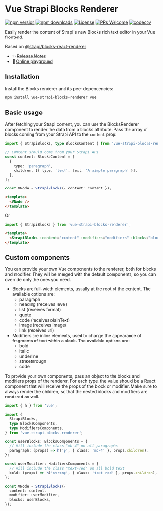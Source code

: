 # Vue Strapi Blocks Renderer

[![npm version][npm-version-src]][npm-version-href]
[![npm downloads][npm-downloads-src]][npm-downloads-href]
[![License][license-src]][license-href]
[![PRs Welcome](https://img.shields.io/badge/PRs-welcome-brightgreen.svg?style=flat-square)](https://makeapullrequest.com)
[![codecov](https://codecov.io/gh/niklasfjeldberg/vue-strapi-blocks-renderer/graph/badge.svg?token=GU7ZGIRG0H)](https://codecov.io/gh/niklasfjeldberg/vue-strapi-blocks-renderer)

Easily render the content of Strapi's new Blocks rich text editor in your Vue frontend.

Based on [@strapi/blocks-react-renderer](https://github.com/strapi/blocks-react-renderer)

- ✨ [Release Notes](/CHANGELOG.md)
- 🏀 [Online playground](https://stackblitz.com/github/niklasfjeldberg/vue-strapi-blocks-renderer?file=src%2FApp.vue)

## Installation

Install the Blocks renderer and its peer dependencies:

```sh
npm install vue-strapi-blocks-renderer vue
```

## Basic usage

After fetching your Strapi content, you can use the BlocksRenderer component to render the data from a blocks attribute. Pass the array of blocks coming from your Strapi API to the `content` prop:

```ts
import { StrapiBlocks, type BlocksContent } from 'vue-strapi-blocks-renderer';

// Content should come from your Strapi API
const content: BlocksContent = [
  {
    type: 'paragraph',
    children: [{ type: 'text', text: 'A simple paragraph' }],
  },
];

const VNode = StrapiBlocks({ content: content });
```

```html
<template>
  <VNode />
</template>
```

Or

```ts
import { StrapiBlocks } from 'vue-strapi-blocks-renderer';
```

```html
<template>
  <StrapiBlocks :content="content" :modifiers="modifiers" :blocks="blocks" />
</template>
```

## Custom components

You can provide your own Vue components to the renderer, both for blocks and modifier. They will be merged with the default components, so you can override only the ones you need.

- Blocks are full-width elements, usually at the root of the content. The available options are:
  - paragraph
  - heading (receives level)
  - list (receives format)
  - quote
  - code (receives plainText)
  - image (receives image)
  - link (receives url)
- Modifiers are inline elements, used to change the appearance of fragments of text within a block. The available options are:
  - bold
  - italic
  - underline
  - strikethrough
  - code

To provide your own components, pass an object to the blocks and modifiers props of the renderer. For each type, the value should be a React component that will receive the props of the block or modifier. Make sure to always render the children, so that the nested blocks and modifiers are rendered as well.

```ts
import { h } from 'vue';

import {
  StrapiBlocks,
  type BlocksComponents,
  type ModifiersComponents,
} from 'vue-strapi-blocks-renderer';

const userBlocks: BlocksComponents = {
  // Will include the class "mb-4" on all paragraphs
  paragraph: (props) => h('p', { class: 'mb-4' }, props.children),
};

const userModifier: ModifiersComponents = {
  // Will include the class "text-red" on all bold text
  bold: (props) => h('strong', { class: 'text-red' }, props.children),
};

const VNode = StrapiBlocks({
  content: content,
  modifier: userModifier,
  blocks: userBlocks,
});
```

<!-- Badges -->

[npm-version-src]: https://img.shields.io/npm/v/vue-strapi-blocks-renderer/latest.svg?style=flat&colorA=18181B&colorB=28CF8D
[npm-version-href]: https://npmjs.com/package/vue-strapi-blocks-renderer
[npm-downloads-src]: https://img.shields.io/npm/dm/vue-strapi-blocks-renderer.svg?style=flat&colorA=18181B&colorB=28CF8D
[npm-downloads-href]: https://npmjs.com/package/vue-strapi-blocks-renderer
[license-src]: https://img.shields.io/npm/l/vue-strapi-blocks-renderer.svg?style=flat&colorA=18181B&colorB=28CF8D
[license-href]: https://npmjs.com/package/vue-strapi-blocks-renderer
